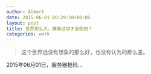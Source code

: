 ```yaml
---
author: Albert
date: 2015-06-01 00:29:10+00:00
layout: post
title: 世界那么大，瘫痪过你才会明白？
categories: work
---
```


> 这个世界远没有想象的那么好，也没有认为的那么差。

2015年06月01日，服务器抢险...




